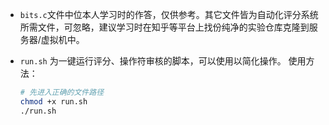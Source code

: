- `bits.c`文件中位本人学习时的作答，仅供参考。其它文件皆为自动化评分系统所需文件，可忽略，建议学习时在知乎等平台上找份纯净的实验仓库克隆到服务器/虚拟机中。

- `run.sh` 为一键运行评分、操作符审核的脚本，可以使用以简化操作。
  使用方法：

  ```bash
  # 先进入正确的文件路径
  chmod +x run.sh
  ./run.sh
  ```